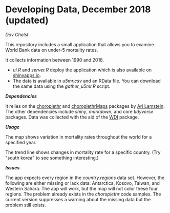 # Developing Data, December 2018 (updated)
_Dov Chelst_

This repository includes a small application that allows you to examine 
World Bank data on under-5 mortality rates.

It collects information between 1990 and 2018.

* _ui.R_ and _server.R_ deploy the application which is also available on [shinyapps.io](https://dnchelst.shinyapps.io/u5mr-app).
* The data is available in _u5mr.csv_ and an RData file. 
You can download the same data using the _gather\_u5mr.R_ script.

***Dependencies***

It relies on the [choroplethr](https://cran.r-project.org/web/packages/choroplethr/index.html) 
and 
[choroplethrMaps](https://cran.r-project.org/web/packages/choroplethrMaps/index.html) 
packages by [Ari Lamstein](http://www.arilamstein.com). 
The other dependencies include _shiny_, _markdown_, and core _tidyverse_ packages. 
Data was collected with the aid of the 
[WDI](https://cran.r-project.org/web/packages/WDI/WDI.pdf) package.

***Usage***

The map shows variation in mortality rates throughout the world for a specified year.

The trend line shows changes in mortality rate for a specific country. 
(Try "south korea" to see something interesting.)

***Issues***

The app expects every region in the _country.regions_ data set. 
However, the following are either missing or lack data: Antarctica, Kosovo, Taiwan, and Western Sahara. 
The app will work, but the map will not color these four regions. 
The problem already exists in the _choroplethr_ code samples.
The current version suppresses a warning about the missing data but the problem
still exists.